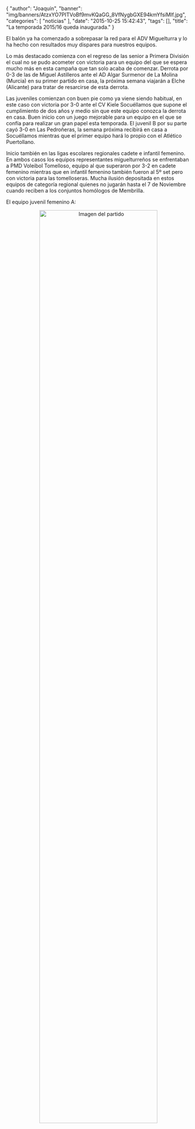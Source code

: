 {
  "author": "Joaquín", 
  "banner": "img/banners/AtzxYO7PITVoBf9mvKQaGG_8VfNygbGXE94kmYfsiMIf.jpg", 
  "categories": [
    "noticias"
  ], 
  "date": "2015-10-25 15:42:43", 
  "tags": [], 
  "title": "La temporada 2015/16 queda inaugurada."
}

El balón ya ha comenzado a sobrepasar la red para el ADV Miguelturra y lo ha hecho con resultados muy dispares para nuestros equipos.

Lo más destacado comienza con el regreso de las senior a Primera División el cual no se pudo acometer con victoria para un equipo del que se espera mucho más en esta campaña que tan solo acaba de comenzar. Derrota por 0-3 de las de Miguel Astilleros ante el AD Algar Surmenor de La Molina (Murcia) en su primer partido en casa, la próxima semana viajarán a Elche (Alicante) para tratar de resarcirse de esta derrota.

Las juveniles comienzan con buen pie como ya viene siendo habitual, en este caso con victoria por 3-0 ante el CV Kiele Socuéllamos que supone el cumplimiento de dos años y medio sin que este equipo conozca la derrota en casa. Buen inicio con un juego mejorable para un equipo en el que se confía para realizar un gran papel esta temporada. El juvenil B por su parte cayó 3-0 en Las Pedroñeras, la semana próxima recibirá en casa a Socuéllamos mientras que el primer equipo hará lo propio con el Atlético Puertollano.

Inicio también en las ligas escolares regionales cadete e infantil femenino. En ambos casos los equipos representantes miguelturreños se enfrentaban a PMD Voleibol Tomelloso, equipo al que superaron por 3-2 en cadete femenino mientras que en infantil femenino también fueron al 5º set pero con victoria para las tomelloseras. Mucha ilusión depositada en estos equipos de categoría regional quienes no jugarán hasta el 7 de Noviembre cuando reciben a los conjuntos homólogos de Membrilla.

El equipo juvenil femenino A:

<center>
<a target="_new" href="http://www.advmiguelturra.org/img/banners/AtzxYO7PITVoBf9mvKQaGG_8VfNygbGXE94kmYfsiMIf.jpg"> 
<img alt="Imagen del partido" width="80%" align="center" src="http://www.advmiguelturra.org/img/banners/AtzxYO7PITVoBf9mvKQaGG_8VfNygbGXE94kmYfsiMIf.jpg"/> </a> </center>



